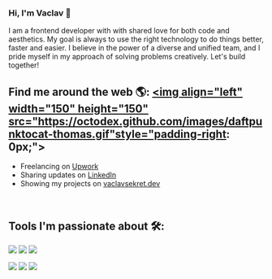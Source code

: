 ### Hi, I'm Vaclav 👋

I am a frontend developer with with shared love for both code and aesthetics. My goal is always to use the right technology to do things better, faster and easier. I believe in the power of a diverse and unified team, and I pride myself in my approach of solving problems creatively. Let's build together!<br />

## Find me around the web 🌎: <a href="https://github.com/sponsors/VasekS/"><img align="left" width="150" height="150" src="https://octodex.github.com/images/daftpunktocat-thomas.gif"style="padding-right: 0px;"></a>
-  Freelancing on <a href="https://www.upwork.com/freelancers/vaclavsekret" target="_blank">Upwork</a>
-  Sharing updates on <a href="https://www.linkedin.com/in/vaclavsekret/" target="_blank">LinkedIn</a>
-  Showing my projects on <a href="https://vaclavsekret.dev" target="_blank">vaclavsekret.dev</a>
<br />

## Tools I'm passionate about 🛠:

![](https://img.shields.io/badge/CSS-Sass-%23CD6799)
![](https://img.shields.io/badge/JavaScript-React-%2361DBFB)
![](https://img.shields.io/badge/Shopify-Liquid-%2364943E)

![](https://img.shields.io/badge/JavaScript-TypeScript-%232F74C0)
![](https://img.shields.io/badge/JavaScript-Webpack-%23d2d1d1)
![](https://img.shields.io/badge/JavaScript-Jest-%23ffce00)
